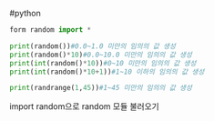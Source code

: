 #python
```python
form random import *

print(random())#0.0~1.0 미만의 임의의 값 생성
print(random()*10)#0.0~10.0 미만의 임의의 값 생성
print(int(random()*10))#0~10 미만의 임의의 값 생성
print(int(random()*10+1))#1~10 이하의 임의의 값 생성

print(randrange(1,45))#1~45 미만의 임의의 값 생성
```
import random으로 random 모듈 불러오기

	
